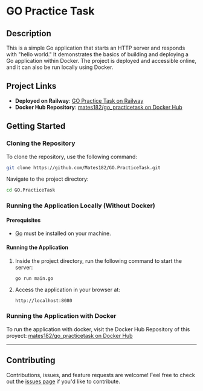 # GO Practice Task

## Description
This is a simple Go application that starts an HTTP server and responds with "hello world." It demonstrates the basics of building and deploying a Go application within Docker. The project is deployed and accessible online, and it can also be run locally using Docker.

## Project Links
- **Deployed on Railway**: [GO Practice Task on Railway](https://gopracticetask-production.up.railway.app)
- **Docker Hub Repository**: [mates182/go_practicetask on Docker Hub](https://hub.docker.com/repository/docker/mates182/go_practicetask)

## Getting Started

### Cloning the Repository
To clone the repository, use the following command:
```bash
git clone https://github.com/Mates182/GO.PracticeTask.git
```
Navigate to the project directory:
```bash
cd GO.PracticeTask
```

### Running the Application Locally (Without Docker)
#### Prerequisites
- [Go](https://golang.org/dl/) must be installed on your machine.

#### Running the Application
1. Inside the project directory, run the following command to start the server:
   ```bash
   go run main.go
   ```
2. Access the application in your browser at:
   ```
   http://localhost:8080
   ```

### Running the Application with Docker

To run the application with docker, visit the Docker Hub Repository of this proyect: [mates182/go_practicetask on Docker Hub](https://hub.docker.com/repository/docker/mates182/go_practicetask)

---

## Contributing
Contributions, issues, and feature requests are welcome! Feel free to check out the [issues page](https://github.com/Mates182/GO.PracticeTask/issues) if you'd like to contribute.